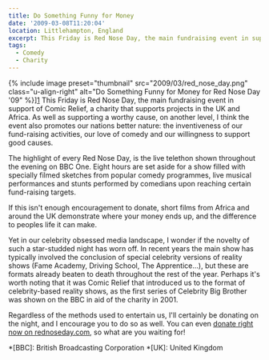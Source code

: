 ```yaml
---
title: Do Something Funny for Money
date: '2009-03-08T11:20:04'
location: Littlehampton, England
excerpt: This Friday is Red Nose Day, the main fundraising event in support of Comic Relief, a charity that supports projects in the UK and Africa.
tags:
  - Comedy
  - Charity
---
```

{% include image preset="thumbnail" src="2009/03/red_nose_day.png" class="u-align-right" alt="Do Something Funny for Money for Red Nose Day '09" %}][1] This Friday is Red Nose Day, the main fundraising event in support of Comic Relief, a charity that supports projects in the UK and Africa. As well as supporting a worthy cause, on another level, I think the event also promotes our nations better nature: the inventiveness of our fund-raising activities, our love of comedy and our willingness to support good causes.

The highlight of every Red Nose Day, is the live telethon shown throughout the evening on BBC One. Eight hours are set aside for a show filled with specially filmed sketches from popular comedy programmes, live musical performances and stunts performed by comedians upon reaching certain fund-raising targets.

If this isn't enough encouragement to donate, short films from Africa and around the UK demonstrate where your money ends up, and the difference to peoples life it can make.

Yet in our celebrity obsessed media landscape, I wonder if the novelty of such a star-studded night has worn off. In recent years the main show has typically involved the conclusion of special celebrity versions of reality shows (Fame Academy, Driving School, The Apprentice...), but these are formats already beaten to death throughout the rest of the year. Perhaps it's worth noting that it was Comic Relief that introduced us to the format of celebrity-based reality shows, as the first series of Celebrity Big Brother was shown on the BBC in aid of the charity in 2001.

Regardless of the methods used to entertain us, I'll certainly be donating on the night, and I encourage you to do so as well. You can even [donate right now on rednoseday.com][1], so what are you waiting for!

[1]: https://www.comicrelief.com/donate

*[BBC]: British Broadcasting Corporation
*[UK]: United Kingdom
